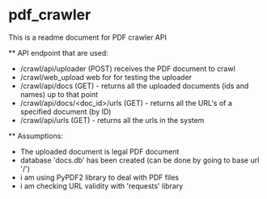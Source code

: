 # pdf_crawler
This is a readme document for PDF crawler API

** API endpoint that are used:
 * /crawl/api/uploader (POST) receives the PDF document to crawl
 * /crawl/web_upload web for for testing the uploader
 * /crawl/api/docs (GET) - returns all the uploaded documents (ids and names) up to that point
 * /crawl/api/docs/<doc_id>/urls (GET) - returns all the URL's of a specified document (by ID)
 * /crawl/api/urls (GET) - returns all the urls in the system


** Assumptions:
 * The uploaded document is legal PDF document
 * database 'docs.db' has been created (can be done by going to base url '/')
 * i am using PyPDF2 library to deal with PDF files
 * i am checking URL validity with 'requests' library
